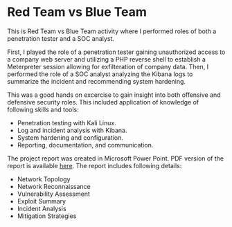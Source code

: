 # Red Team vs Blue Team

This is Red Team vs Blue Team activity where I performed roles of both a penetration tester and a SOC analyst.

First, I played the role of a penetration tester gaining unauthorized access to a company web server and utilizing a PHP reverse shell to establish a Meterpreter session allowing for exfilteration of company data. Then, I performed the role of a SOC analyst analyzing the Kibana logs to summarize the incident and recommending system hardening. 

This was a good hands on excercise to gain insight into both offensive and defensive security roles. This included application of knowledge of following skills and tools:
- Penetration testing with Kali Linux.
- Log and incident analysis with Kibana.
- System hardening and configuration.
- Reporting, documentation, and communication.

The project report was created in Microsoft Power Point. PDF version of the report is available [here](Red_vs_Blue_Project.pdf). The report includes following details:
- Network Topology
- Network Reconnaissance
- Vulnerability Assessment
- Exploit Summary
- Incident Analysis
- Mitigation Strategies
